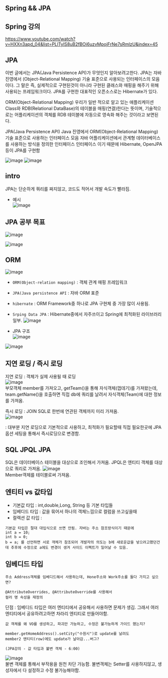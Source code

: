 ## Spring && JPA



## Spring 강의

https://www.youtube.com/watch?v=HXXn3apd_04&list=PLlTylS8uB2fBOi6uzvMpojFrNe7sRmlzU&index=45

 
## JPA
이번 글에서는 JPA(Java Persistence API)가 무엇인지 알아보려고한다. JPA는 자바 진영에서 
(Object-Relational Mapping) 기술 표준으로 사용되는 인터페이스의 모음이다. 그 말은 즉, 실제적으로 구현된것이 아니라 구현된 클래스와 매핑을 해주기 위해 사용되는 프레임워크이다. JPA를 구현한 대표적인 오픈소스로는 Hibernate가 있다.

ORM(Object-Relational Mapping) 우리가 일반 적으로 알고 있는 애플리케이션 Class와 RDB(Relational DataBase)의 테이블을 매핑(연결)한다는 뜻이며, 기술적으로는 어플리케이션의 객체를 RDB 테이블에 자동으로 영속화 해주는 것이라고 보면된다.

JPA(Java Persistence API) Java 진영에서 ORM(Object-Relational Mapping) 기술 표준으로 사용하는 인터페이스 모음 자바 어플리케이션에서 관계형 데이터베이스를 사용하는 방식을 정의한 인터페이스 인터페이스 이기 때문에 Hibernate, OpenJPA 등이 JPA를 구현함

![image](https://user-images.githubusercontent.com/35188271/174612482-930a3cf9-a01c-4b93-a5f0-1c5dde793ca0.png)
![image](https://user-images.githubusercontent.com/35188271/174612507-5adffcbc-c983-4049-8ca2-81593e0bc24e.png)



## intro
JPA는 단순하게 쿼리를 짜지않고, 코드도 적어서 개발 속도가 빨라짐.  
- 예시  
![image](https://user-images.githubusercontent.com/35188271/162733055-760b4342-7356-4935-9408-63b7cc7f32de.png)  


## JPA 공부 목표
![image](https://user-images.githubusercontent.com/35188271/162733384-2011f044-240d-4890-abb8-872a40dbb823.png)  

![image](https://user-images.githubusercontent.com/35188271/162733690-e2086267-a3d0-4bc7-b459-d8bee9fce380.png)  


## ORM  
![image](https://user-images.githubusercontent.com/35188271/175764340-ea9b8254-4b2f-4961-a5fe-62eadc6c7db8.png)

- `ORM(Object-relation mapping)` : 객체 관계 매핑 프레임워크  
- `JPA(Java persistence API` : 자바 ORM 표준  
- `hibernate` : ORM Framework중 하나로 JPA 구현체 중 가장 많이 사용됨.
- `Srping Data JPA` : Hibernate중에서 자주쓰이고 Spring에 최적화된 라이브러리 일부.
![image](https://user-images.githubusercontent.com/35188271/175764412-1bb5fce2-0102-44fb-85d5-3fd7eab7297b.png)


- JPA 구조  
![image](https://user-images.githubusercontent.com/35188271/162744206-8e5dca73-37f3-4a4b-b21b-e961862748c5.png)  

![image](https://user-images.githubusercontent.com/35188271/162744483-c5c85ade-9fbb-42a5-8ffa-50999f470470.png)  






## 지연 로딩 / 즉시 로딩

지연 로딩 : 객체가 실제 사용될 때 로딩  
![image](https://user-images.githubusercontent.com/35188271/162746103-325ab37d-8e79-480c-bf9c-a887a200a854.png)  
부모객체 member를 가져오고, getTeam()을 통해 자식객체(껍데기)를 가져왔는데, team.getName()을 호출하면 직접 db에 쿼리를 날려서 자식객체(Team)에 대한 정보를 가져옴.  

즉시 로딩 : JOIN SQL로 한번에 연관된 객체까지 미리 가져옴.  
![image](https://user-images.githubusercontent.com/35188271/162747193-77effd4b-2fc7-44a3-a4bb-0314b0edeb4e.png)  

: 대부분 지연 로딩으로 기본적으로 사용하고, 최적화가 필요할때 직접 필요한곳에 JPA옵션 세팅을 통해서 즉시로딩으로 변경함.  



## SQL JPQL JPA
SQL은 데이터베이스 테이블을 대상으로 조인해서 가져옴.
JPQL은 엔티티 객체를 대상으로 쿼리로 가져옴.
![image](https://user-images.githubusercontent.com/35188271/162771815-8133eb68-3a1a-4916-a2ea-b5e780eca38a.png)  
Member객체를 테이블로써 가져옴.
    

 

## 엔티티 vs 값타입
- 기본값 타입 : int,double,Long, String 등 기본 타입들
- 임베디드 타입 : 값을 묶어서 하나의 객체느낌으로 컬럼을 쓰고싶을때
- 컬렉션 값 타입 : 

```
기본값 타입은 절대 대입식으로 쓰면 안됨. 자바는 주소 참조방식이기 때문에
int a = 10;
int b = 0;
b = a; 를 선언하면 서로 객체가 참조되어 개발자의 의도는 b에 새로운값을 넣으려고했던건데 추후에 수정으로 a에도 변경이 생겨 사이드 이펙트가 일어날 수 있음.
```


## 임베디드 타입

```
주소 Address객체를 임베디드해서 사용하는데, Hone주소와 Work주소를 둘다 가지고 싶으면?

@AttributeOverrides, @AttributeOverride를 사용해서
컬러 명 속성을 재정의
```

단점 : 임베디드 타입은 여러 엔티티에서 공유해서 사용하면 문제가 생김.
그래서 여러 엔티티에서 공유하려고하면 차라리 엔티티로 만들어야함.

  
`값 객체를 왜 VO를 생성하고, 파괴만 가능하고, 수정은 불가능하게 가이드 했는지?`  
```
member.getHomeAddress().setCity("수원시")로 update를 날려도
member2 엔티티(row)에도 update가 날아감...버그?

(JPA강의 - 값 타입과 불변 객체 - 6:00)
```
![image](https://user-images.githubusercontent.com/35188271/173843919-11e5c802-ef19-4929-b0f1-ac9b59aaddc7.png)  
불변 객체를 통해서 부작용을 원천 차단 가능함.
불변객체는 Setter를 사용하지않고, 생성자에서 다 설정하고 수정 불가능해야함.



## 
